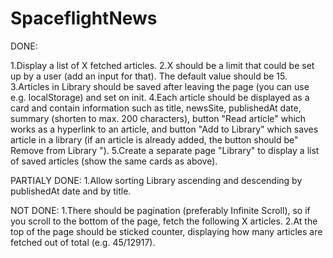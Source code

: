 # SpaceflightNews

DONE:

1.Display a list of X fetched articles.
2.X should be a limit that could be set up by a user (add an input for that). The default value should be 15.
3.Articles in Library should be saved after leaving the page (you can use e.g. localStorage) and set on init.
4.Each article should be displayed as a card and contain information such as title, newsSite, publishedAt date, summary (shorten to max. 200 characters), button "Read article" which works as a hyperlink to an article, and button "Add to Library" which saves article in a library (if an article is already added, the button should be" Remove from Library ").
5.Create a separate page "Library" to display a list of saved articles (show the same cards as above).

PARTIALY DONE:
1.Allow sorting Library ascending and descending by publishedAt date and by title.

NOT DONE:
1.There should be pagination (preferably Infinite Scroll), so if you scroll to the bottom of the page, fetch the following X articles.
2.At the top of the page should be sticked counter, displaying how many articles are fetched out of total (e.g. 45/12917).


